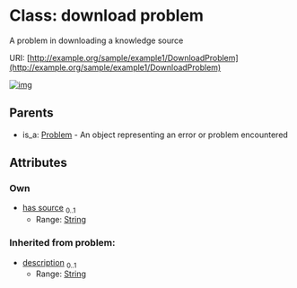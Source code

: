
# Class: download problem


A problem in downloading a knowledge source

URI: [http://example.org/sample/example1/DownloadProblem](http://example.org/sample/example1/DownloadProblem)


[![img](https://yuml.me/diagram/nofunky;dir:TB/class/[Problem],[Problem]^-[DownloadProblem&#124;has_source:string%20%3F;description(i):string%20%3F])](https://yuml.me/diagram/nofunky;dir:TB/class/[Problem],[Problem]^-[DownloadProblem&#124;has_source:string%20%3F;description(i):string%20%3F])

## Parents

 *  is_a: [Problem](Problem.md) - An object representing an error or problem encountered

## Attributes


### Own

 * [has source](has_source.md)  <sub>0..1</sub>
     * Range: [String](types/String.md)

### Inherited from problem:

 * [description](description.md)  <sub>0..1</sub>
     * Range: [String](types/String.md)
